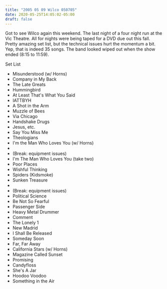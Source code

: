 ```yaml
---
title: "2005 05 09 Wilco 050705"
date: 2020-05-25T14:05:02-05:00
draft: false
---
```



Got to see Wilco again this weekend. The last night of a four night run at the Vic Theatre. All for nights were being taped for a DVD due out this fall. Pretty amazing set list, but the technical issues hurt the momentum a bit. Yep, that is indeed 35 songs. The band looked wiped out when the show ended (8:15 to 11:59).

Set List
- Misunderstood (w/ Horns)
- Company in My Back
- The Late Greats
- Hummingbird
- At Least That's What You Said
- IATTBYH
- A Shot in the Arm
- Muzzle of Bees
- Via Chicago
- Handshake Drugs
- Jesus, etc.
- Say You Miss Me
- Theologians
- I'm the Man Who Loves You (w/ Horns)
- 
- (Break: equipment issues) 
- I'm The Man Who Loves You (take two)
- Poor Places
- Wishful Thinking
- Spiders (Kidsmoke)
- Sunken Treasure
- 
- (Break: equipment issues)
- Political Science
- Be Not So Fearful
- Passenger Side
- Heavy Metal Drummer
- Comment
- The Lonely 1
- New Madrid
- I Shall Be Released
- Someday Soon
- Far, Far Away
- California Stars (w/ Horns)
- Magazine Called Sunset
- Promising
- Candyfloss
- She's A Jar
- Hoodoo Voodoo
- Something in the Air
